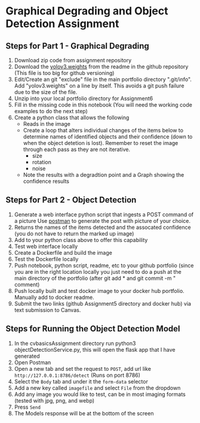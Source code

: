 # Graphical Degrading and Object Detection Assignment

## Steps for Part 1 - Graphical Degrading
1. Download zip code from assignment repository
1. Download the [yolov3.weights](https://pjreddie.com/media/files/yolov3.weights) from the readme in the github repository (This file is too big for github versioning)
1. Edit/Create an git "exclude" file in the main portfolio directory ".git/info".  Add "yolov3.weights" on a line by itself.  This avoids a git push failure due to the size of the file.
1. Unzip into your local portfolio directory for Assignment6
1. Fill in the missing code in this notebook  (You will need the working code examples to do the next step)
1. Create a python class that allows the following
   - Reads in the image
   - Create a loop that alters individual changes of the items below to determine names of identified objects and their confidence (down to when the object detetion is lost).  Remember to reset the image through each pass as they are not iterative.
     - size
     - rotation
     - noise
   - Note the results with a degradtion point and a Graph showing the confidence results
   
## Steps for Part 2 - Object Detection
1.  Generate a web interface python script that ingests a POST command of a picture Use [postman](https://www.postman.com/) to generate the post with picture of your choice.
1.  Returns the names of the items detected and the assocated confidence (you do not have to return the marked up image)
1.  Add to your python class above to offer this capability
1.  Test web interface locally
1.  Create a Dockerfile and build the image
1.  Test the Dockerfile locally
1.  Push notebook, python script, readme, etc to your github portfolio (since you are in the right location locally you just need to do a push at the main directory of the portfolio (after git add * and git commit -m " comment)
1.  Push locally built and test docker image to your docker hub portfolio.  Manually add to docker readme.
1.  Submit the two links (github Assignment5 directory and docker hub) via text submission to Canvas.

## Steps for Running the Object Detection Model
1. In the cvbasicsAssignment directory run python3 objectDetectionService.py, this will open the flask app that I have generated
4. Open Postman
4. Open a new tab and set the request to `POST`, add url like `http://127.0.0.1:8786/detect` (Runs on port 8786)
5. Select the `Body` tab and under it the `form-data` selector
6. Add a new key called `imagefile` and select `File` from the dropdown
7. Add any image you would like to test, can be in most imaging formats (tested with jpg, png, and webp)
8. Press `Send`
9. The Models response will be at the bottom of the screen